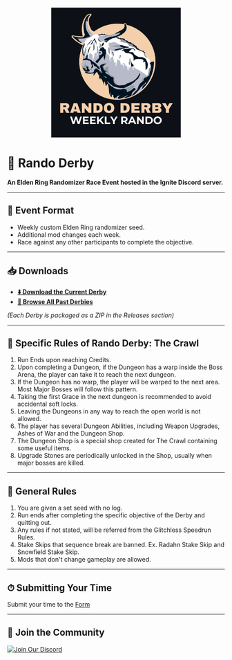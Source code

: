 <p align="center">
  <img src="./assets/logo.png" alt="Rando Derby Logo" width="300"/>
</p>

# 🏇 Rando Derby

**An Elden Ring Randomizer Race Event hosted in the Ignite Discord server.**

---

## 📜 Event Format
- Weekly custom Elden Ring randomizer seed.
- Additional mod changes each week.
- Race against any other participants to complete the objective.

---

## 📥 Downloads
- **[⬇️ Download the Current Derby](https://github.com/ignitesouls/RandoDerby/releases/latest)**
- **[📂 Browse All Past Derbies](https://github.com/ignitesouls/RandoDerby/releases)**

*(Each Derby is packaged as a ZIP in the Releases section)*

---

## 🎯 Specific Rules of Rando Derby: The Crawl
1. Run Ends upon reaching Credits.
2. Upon completing a Dungeon, if the Dungeon has a warp inside the Boss Arena, the player can take it to reach the next dungeon.
3. If the Dungeon has no warp, the player will be warped to the next area. Most Major Bosses will follow this pattern.
4. Taking the first Grace in the next dungeon is recommended to avoid accidental soft locks.
5. Leaving the Dungeons in any way to reach the open world is not allowed.
6. The player has several Dungeon Abilities, including Weapon Upgrades, Ashes of War and the Dungeon Shop.
7. The Dungeon Shop is a special shop created for The Crawl containing some useful items.
8. Upgrade Stones are periodically unlocked in the Shop, usually when major bosses are killed.

---

## 📏 General Rules
1. You are given a set seed with no log.
2. Run ends after completing the specific objective of the Derby and quitting out.
3. Any rules if not stated, will be referred from the Glitchless Speedrun Rules. 
4. Stake Skips that sequence break are banned. Ex. Radahn Stake Skip and Snowfield Stake Skip.
5. Mods that don't change gameplay are allowed.

---

## ⏱ Submitting Your Time
<!-- Explain how players should submit their runs -->
Submit your time to the [Form](https://forms.gle/J6EWPiT24Ca9cwdE7)

---

## 💬 Join the Community
[![Join Our Discord](https://img.shields.io/badge/Discord-Join%20Now-blue?logo=discord&logoColor=white)](https://discord.gg/ignitesouls)



